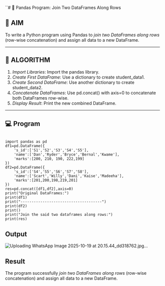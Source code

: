 ``# 🧪 Pandas Program: Join Two DataFrames Along Rows

## 🎯 AIM

To write a Python program using Pandas to *join two DataFrames along rows* (row-wise concatenation) and assign all data to a new DataFrame.

---

## 🧠 ALGORITHM

1. *Import Libraries*: Import the pandas library.
2. *Create First DataFrame*: Use a dictionary to create student_data1.
3. *Create Second DataFrame*: Use another dictionary to create student_data2.
4. *Concatenate DataFrames*: Use pd.concat() with axis=0 to concatenate both DataFrames row-wise.
5. *Display Result*: Print the new combined DataFrame.

---

## 💻 Program
```

import pandas as pd
df1=pd.DataFrame({
    's_id':['S1','S2','S3','S4','S5'],
    'name':['Dan','Ryder','Bryce','Bernal','Kwame'],
    'marks':[200, 210, 190, 222,199]
})
df2=pd.DataFrame({
    's_id':['S4','S5','S6','S7','S8'],
    'name':['Scart','Willy','Dani','Kaise','Madeeha'],
    'marks':[201,200,198,219,201]
})
res=pd.concat([df1,df2],axis=0)
print("Original DataFrames:")
print(df1)
print("-------------------------------------")
print(df2)
print()
print("Join the said two dataframes along rows:")
print(res)
```

## Output
![Uploading WhatsApp Image 2025-10-19 at 20.15.44_dd318762.jpg…]()


## Result
The program successfully *join two DataFrames along rows* (row-wise concatenation) and assign all data to a new DataFrame.
